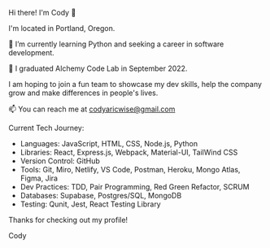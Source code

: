 Hi there! I'm Cody 👋

I'm located in Portland, Oregon.

🌱 I’m currently learning Python and seeking a career in software development.

🎒 I graduated Alchemy Code Lab in September 2022.

I am hoping to join a fun team to showcase my dev skills, help the company grow and make differences in people's lives.

📫 You can reach me at codyaricwise@gmail.com

Current Tech Journey:

- Languages: JavaScript, HTML, CSS, Node.js, Python
- Libraries: React, Express.js, Webpack, Material-UI, TailWind CSS
- Version Control: GitHub
- Tools: Git, Miro, Netlify, VS Code, Postman, Heroku, Mongo Atlas, Figma, Jira
- Dev Practices: TDD, Pair Programming, Red Green Refactor, SCRUM 
- Databases: Supabase, Postgres/SQL, MongoDB
- Testing: Qunit, Jest, React Testing Library

Thanks for checking out my profile!

Cody
